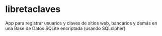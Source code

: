 # libretaclaves
App para registrar usuarios y claves de sitios web, bancarios y demás en una Base de Datos SQLite encriptada (usando SQLcipher)


